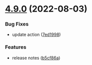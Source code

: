 # [4.9.0](https://github.com/aishchenko-happy/test-semantic/compare/4.8.1...4.9.0) (2022-08-03)


### Bug Fixes

* update action ([7ed1998](https://github.com/aishchenko-happy/test-semantic/commit/7ed1998af23c24e4bc1eb189386d89a329a6aa96))


### Features

* release notes ([b5cf86a](https://github.com/aishchenko-happy/test-semantic/commit/b5cf86af50bf686701335bbbf39e5f5696ae9b4b))
